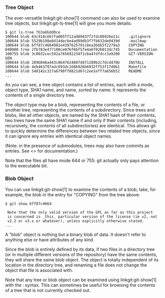 ### Tree Object ###

The ever-versatile linkgit:git-show[1] command can also be used to
examine tree objects, but linkgit:git-ls-tree[1] will give you more
details:

    $ git ls-tree fb3a8bdd0ce
    100644 blob 63c918c667fa005ff12ad89437f2fdc80926e21c    .gitignore
    100644 blob 5529b198e8d14decbe4ad99db3f7fb632de0439d    .mailmap
    100644 blob 6ff87c4664981e4397625791c8ea3bbb5f2279a3    COPYING
    040000 tree 2fb783e477100ce076f6bf57e4a6f026013dc745    Documentation
    100755 blob 3c0032cec592a765692234f1cba47dfdcc3a9200    GIT-VERSION-GEN
    100644 blob 289b046a443c0647624607d471289b2c7dcd470b    INSTALL
    100644 blob 4eb463797adc693dc168b926b6932ff53f17d0b1    Makefile
    100644 blob 548142c327a6790ff8821d67c2ee1eff7a656b52    README
    ...

As you can see, a tree object contains a list of entries, each with a
mode, object type, SHA1 name, and name, sorted by name.  It represents
the contents of a single directory tree.

The object type may be a blob, representing the contents of a file, or
another tree, representing the contents of a subdirectory.  Since trees
and blobs, like all other objects, are named by the SHA1 hash of their
contents, two trees have the same SHA1 name if and only if their
contents (including, recursively, the contents of all subdirectories)
are identical.  This allows git to quickly determine the differences
between two related tree objects, since it can ignore any entries with
identical object names.

(Note: in the presence of submodules, trees may also have commits as
entries.  See <<submodules>> for documentation.)

Note that the files all have mode 644 or 755: git actually only pays
attention to the executable bit.

### Blob Object ###

You can use linkgit:git-show[1] to examine the contents of a blob; take,
for example, the blob in the entry for "COPYING" from the tree above:

    $ git show 6ff87c4664

     Note that the only valid version of the GPL as far as this project
     is concerned is _this_ particular version of the license (ie v2, not
     v2.2 or v3.x or whatever), unless explicitly otherwise stated.
    ...

A "blob" object is nothing but a binary blob of data.  It doesn't refer
to anything else or have attributes of any kind.

Since the blob is entirely defined by its data, if two files in a
directory tree (or in multiple different versions of the repository)
have the same contents, they will share the same blob object. The object
is totally independent of its location in the directory tree, and
renaming a file does not change the object that file is associated with.

Note that any tree or blob object can be examined using
linkgit:git-show[1] with the <revision>:<path> syntax.  This can
sometimes be useful for browsing the contents of a tree that is not
currently checked out.
